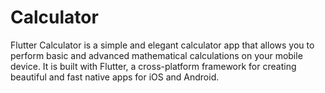 # Calculator
Flutter Calculator is a simple and elegant calculator app that allows you to perform basic and advanced mathematical calculations on your mobile device. It is built with Flutter, a cross-platform framework for creating beautiful and fast native apps for iOS and Android.
